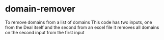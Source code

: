 # domain-remover
To remove domains from a list of domains
This code has two inputs, one from the Deal itself and the second from an excel file
It removes all domains on the second input from the first input
